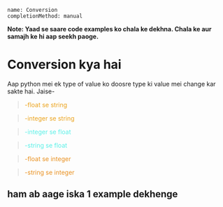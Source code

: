 ```ngMeta
name: Conversion
completionMethod: manual
```

**Note: Yaad se saare code examples ko chala ke dekhna. Chala ke aur samajh ke hi aap seekh paoge.**

# Conversion kya hai

Aap python mei ek type of value ko doosre type ki value mei change kar sakte hai. Jaise-

><span style="color:EBA31D">-float se string</span>

><span style="color:EBA31D">-integer se string</span>

><span style="color:5AF0E7">-integer se float</span>

><span style="color:5AF0E7">-string se float</span>

><span style="color:E99121">-float se integer</span>

><span style="color:E99121">-string se integer</span>

## ham ab aage iska 1 example dekhenge
